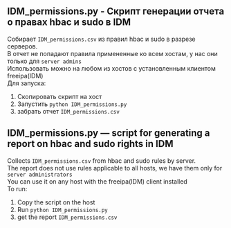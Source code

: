 ## IDM_permissions.py - Скрипт генерации отчета о правах hbac и sudo в IDM

Собирает `IDM_permissions.csv` из правил hbac и sudo в разрезе серверов.  
В отчет не попадают правила примененные ко всем хостам, у нас они только для `server admins`  
Использовать можно на любом из хостов с установленным клиентом freeipa(IDM)  
Для запуска:  
1. Скопировать скрипт на хост
2. Запустить `python IDM_permissions.py`
3. забрать отчет `IDM_permissions.csv`

## IDM_permissions.py — script for generating a report on hbac and sudo rights in IDM

Collects `IDM_permissions.csv` from hbac and sudo rules by server.  
The report does not use rules applicable to all hosts, we have them only for `server administrators`  
You can use it on any host with the freeipa(IDM) client installed  
To run:  
1. Copy the script on the host
2. Run `python IDM_permissions.py`
3. get the report `IDM_permissions.csv`
